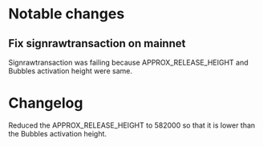 Notable changes
===============

Fix signrawtransaction on mainnet
---------------------------------
Signrawtransaction was failing because APPROX_RELEASE_HEIGHT and Bubbles activation height were same.

Changelog
=========
Reduced the APPROX_RELEASE_HEIGHT to 582000 so that it is lower than the Bubbles activation height.

